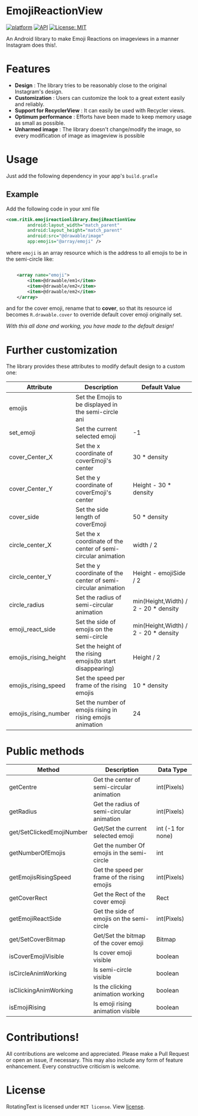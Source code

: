# EmojiReactionView
[![platform](https://img.shields.io/badge/Platform-Android-yellow.svg?style=flat-square)](https://www.android.com)
[![API](https://img.shields.io/badge/API-16%2B-brightgreen.svg?style=flat-square)](https://android-arsenal.com/api?level=16s)
[![License: MIT](https://img.shields.io/badge/License-MIT-yellow.svg?style=flat-square)](https://opensource.org/licenses/MIT)

An Android library to make Emoji Reactions on imageviews in a manner Instagram does this!.


# Features
- <b>Design</b> : The library tries to be reasonably close to the original Instagram's design.
- <b>Customization</b> : Users can customize the look to a great extent easily and reliably.
- <b>Support for RecyclerView</b> : It can easily be used with Recycler views.
- <b>Optimum performance</b> : Efforts have been made to keep memory usage as small as possible.
- <b>Unharmed image</b> : The library doesn't change/modify the image, so every modification of image as imageview is possible

# Usage
Just add the following dependency in your app's `build.gradle`

## Example
Add the following code in your xml file
```xml
<com.ritik.emojireactionlibrary.EmojiReactionView
        android:layout_width="match_parent"
        android:layout_height="match_parent"
        android:src="@drawable/image"
        app:emojis="@array/emoji" />
```
where `emoji` is an array resource which is the address to all emojis to be in the semi-circle like:
```xml

    <array name="emoji">
        <item>@drawable/em1</item>
        <item>@drawable/em2</item>
        <item>@drawable/em2</item>
    </array>
```

and for the cover emoji, rename that to **cover**, so that its resource id becomes `R.drawable.cover`
to override default cover emoji originally set.

_With this all done and working, you have made to the default design!_

# Further customization
The library provides these attributes to modify default design to a custom one:

|Attribute            |Description                                                     |Default Value                        |
|---------------------|----------------------------------------------------------------|-------------------------------------|
|emojis               | Set the Emojis to be displayed in the semi-circle ani              |                                     |
|set_emoji            | Set the current selected emoji                                 | -1                                  |
|cover_Center_X       | Set the x coordinate of coverEmoji's center                    | 30 * density                        |
|cover_Center_Y       | Set the y coordinate of coverEmoji's center                    | Height - 30 * density               |
|cover_side           | Set the side length of coverEmoji                              | 50 * density                        |
|circle_center_X      | Set the x coordinate of the center of semi-circular animation  | width / 2                           |
|circle_center_Y      | Set the y coordinate of the center of semi-circular animation  | Height - emojiSide / 2              |
|circle_radius        | Set the radius of semi-circular animation                      | min(Height,Width) / 2 - 20 * density|
|emoji_react_side     | Set the side of emojis on the semi-circle                      | min(Height,Width) / 2 - 20 * density|
|emojis_rising_height | Set the height of the rising emojis(to start disappearing)     | Height / 2                          |
|emojis_rising_speed  | Set the speed per frame of the rising emojis                   | 10 * density                        |
|emojis_rising_number | Set the number of emojis rising in rising emojis animation     | 24                                  |

# Public methods 

|Method                   |Description                                    |Data Type          |
|-------------------------|-----------------------------------------------|-------------------|
|getCentre                | Get the center of semi-circular animation     | int(Pixels)       |
|getRadius                | Get the radius of semi-circular animation     | int(Pixels)       |
|get/SetClickedEmojiNumber| Get/Set the current selected emoji            | int (-1 for none) |
|getNumberOfEmojis        | Get the number Of emojis in the semi-circle   | int               |
|getEmojisRisingSpeed     | Get the speed per frame of the rising emojis  | int(Pixels)       |
|getCoverRect             | Get the Rect of the cover emoji               | Rect              |
|getEmojiReactSide        | Get the side of emojis on the semi-circle     | int(Pixels)       |
|get/SetCoverBitmap       | Get/Set the bitmap of the cover emoji         | Bitmap            |
|isCoverEmojiVisible      | Is cover emoji visible                        | boolean           |
|isCircleAnimWorking      | Is semi-circle visible                        | boolean           |
|isClickingAnimWorking    | Is the clicking animation working             | boolean           |
|isEmojiRising            | Is emoji rising animation visible             | boolean           |

# Contributions!

All contributions are welcome and appreciated. Please make a Pull Request or open an issue, if necessary.
This may also include any form of feature enhancement. Every constructive criticism is welcome.

# License
RotatingText is licensed under `MIT license`. View [license](LICENSE.md).

